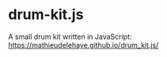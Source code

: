 # drum-kit.js
A small drum kit written in JavaScript: https://mathieudelehaye.github.io/drum_kit.js/
